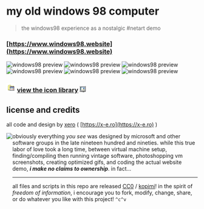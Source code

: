 # my old windows 98 computer

> the windows98 experience as a nostalgic #netart demo

### [https://www.windows98.website](https://www.windows98.website)

![windows98 preview](https://github.com/user-attachments/assets/8fc2e18b-7ab1-4aad-8cb1-e0dfed998225)
![windows98 preview](https://github.com/user-attachments/assets/30a67f60-cc20-4950-ae75-b0a537cd3ac4)
![windows98 preview](https://github.com/user-attachments/assets/d71ba31b-46a8-42d3-aa99-7e7712ac91c5)
![windows98 preview](https://github.com/user-attachments/assets/9f4bd6f7-6b41-4f70-96a3-d10f34ba1c21)
![windows98 preview](https://github.com/user-attachments/assets/0b643116-b950-429f-86be-ee792371e4ee)
![windows98 preview](https://github.com/user-attachments/assets/269e087e-9435-4576-8068-e11a646cb1fb)

### <img src="https://raw.githubusercontent.com/xero/windows98.website/main/ui/i/programs.png" height="24">  [view the icon library](https://github.com/xero/windows98.website/blob/main/ui/i/README.md)  <img src="https://raw.githubusercontent.com/xero/windows98.website/main/ui/i/fs.png" height="16">

## license and credits

all code and design by [xero](https://github.com/xero) ( [https://x-e.ro](https://x-e.ro) )

<img src="https://gist.githubusercontent.com/xero/cbcd5c38b695004c848b73e5c1c0c779/raw/6b32899b0af238b17383d7a878a69a076139e72d/kopimi-sm.png" align="left" height="222">

obviously everything _you see_ was designed by microsoft and other software groups in the late nineteen hundred and nineties. while this true labor of love took a long time, between virtual machine setup, finding/compiling then running vintage software, photoshopping vm screenshots, creating optimized gifs, and coding the actual website demo, **_i make no claims to ownership_**.  in fact...

---

all files and scripts in this repo are released [CC0](https://creativecommons.org/publicdomain/zero/1.0/) / [kopimi](https://kopimi.com)! in the spirit of _freedom of information_, i encourage you to fork, modify, change, share, or do whatever you like with this project! `^c^v`
